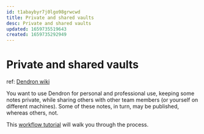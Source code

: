 ```yaml
---
id: t1abaybyr7j0lgo98grwcwd
title: Private and shared vaults
desc: Private and shared vaults
updated: 1659735519643
created: 1659735292949
---
```

# Private and shared vaults

ref: [Dendron wiki](https://wiki.dendron.so/notes/6DZiBObwhZNYRjnokQ422/)

You want to use Dendron for personal and professional use, keeping some notes private, while sharing others with other team members (or yourself on different machines). Some of these notes, in turn, may be published, whereas others, not.

This [workflow tutorial]((https://wiki.dendron.so/notes/6DZiBObwhZNYRjnokQ422/)) will walk you through the process.